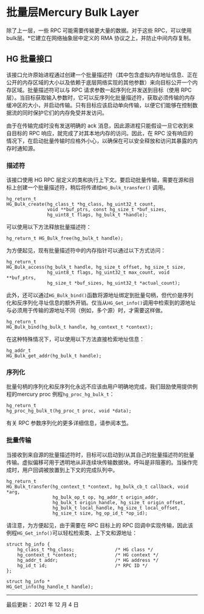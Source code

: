 # 批量层Mercury Bulk Layer

除了上一层，一些 RPC 可能需要传输更大量的数据。对于这些 RPC，可以使用bulk层。*它建立在网络抽象层中定义的 RMA 协议之上，并防止中间内存复制。

## HG 批量接口

该接口允许原始进程通过创建一个批量描述符（其中包含虚拟内存地址信息、正在公开的内存区域的大小以及依赖于底层网络实现的其他参数）来向目标公开一个内存区域。批量描述符可以与 RPC 请求参数一起序列化并发送到目标（使用 RPC 层）。当目标获取输入参数时，它可以反序列化批量描述符，获取必须传输的内存缓冲区的大小，并启动传输。只有目标应该启动单向传输，以便它们能够在控制数据流的同时保护它们的内存免受并发访问。

由于在传输完成时没有发送明确的 ack 消息，因此源进程只能假设一旦它收到来自目标的 RPC 响应，就完成了对其本地内存的访问。因此，在 RPC 没有响应的情况下，在启动批量传输时应格外小心，以确保在可以安全释放和访问其暴露的内存时通知源。

### 描述符

该接口使用 HG RPC 层定义的类和执行上下文。要启动批量传输，需要在源和目标上创建一个批量描述符，稍后将传递给`HG_Bulk_transfer()` 调用。

```
hg_return_t
HG_Bulk_create(hg_class_t *hg_class, hg_uint32_t count,
               void **buf_ptrs, const hg_size_t *buf_sizes,
               hg_uint8_t flags, hg_bulk_t *handle);
```

可以使用以下方法释放批量描述符：

```
hg_return_t HG_Bulk_free(hg_bulk_t handle);
```

为方便起见，现有批量描述符中的内存指针可以通过以下方式访问：

```
hg_return_t
HG_Bulk_access(hg_bulk_t handle, hg_size_t offset, hg_size_t size,
               hg_uint8_t flags, hg_uint32_t max_count, void **buf_ptrs,
               hg_size_t *buf_sizes, hg_uint32_t *actual_count);
```

此外，还可以通过`HG_Bulk_bind()`函数将源地址绑定到批量句柄，但代价是序列化和反序列化寻址信息的额外开销。仅当从`HG_Get_info()`调用中检索到的源地址与必须用于传输的源地址不同（例如，多个源）时，才需要这样做。

```
hg_return_t
HG_Bulk_bind(hg_bulk_t handle, hg_context_t *context);
```

在这种特殊情况下，可以使用以下方法直接检索地址信息：

```
hg_addr_t
HG_Bulk_get_addr(hg_bulk_t handle);
```

### 序列化

批量句柄的序列化和反序列化永远不应该由用户明确地完成，我们鼓励使用提供例程的mercury proc 例程`hg_proc_hg_bulk_t`：

```
hg_return_t
hg_proc_hg_bulk_t(hg_proc_t proc, void *data);
```

有关 RPC 参数序列化的更多详细信息，请参阅本[节](https://mercury-hpc.github.io/user/hg_macros/)。

### 批量传输

当接收到来自源的批量描述符时，目标可以启动到/从其自己的批量描述符的批量传输。虚拟偏移可用于透明地从非连续块传输数据块。呼叫是非阻塞的。当操作完成时，用户回调被放置到上下文的完成队列中。

```
hg_return_t
HG_Bulk_transfer(hg_context_t *context, hg_bulk_cb_t callback, void *arg,
                 hg_bulk_op_t op, hg_addr_t origin_addr,
                 hg_bulk_t origin_handle, hg_size_t origin_offset,
                 hg_bulk_t local_handle, hg_size_t local_offset,
                 hg_size_t size, hg_op_id_t *op_id);
```

请注意，为方便起见，由于需要在 RPC 目标上的 RPC 回调中实现传输，因此该例程`HG_Get_info()`可以轻松检索类、上下文和源地址：

```
struct hg_info {
    hg_class_t *hg_class;               /* HG class */
    hg_context_t *context;              /* HG context */
    hg_addr_t addr;                     /* HG address */
    hg_id_t id;                         /* RPC ID */
};

struct hg_info *
HG_Get_info(hg_handle_t handle);
```

------

最后更新： 2021 年 12 月 4 日